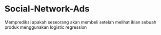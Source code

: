 # Social-Network-Ads
Memprediksi apakah seseorang akan membeli setelah melihat iklan sebuah produk menggunakan logistic regression
